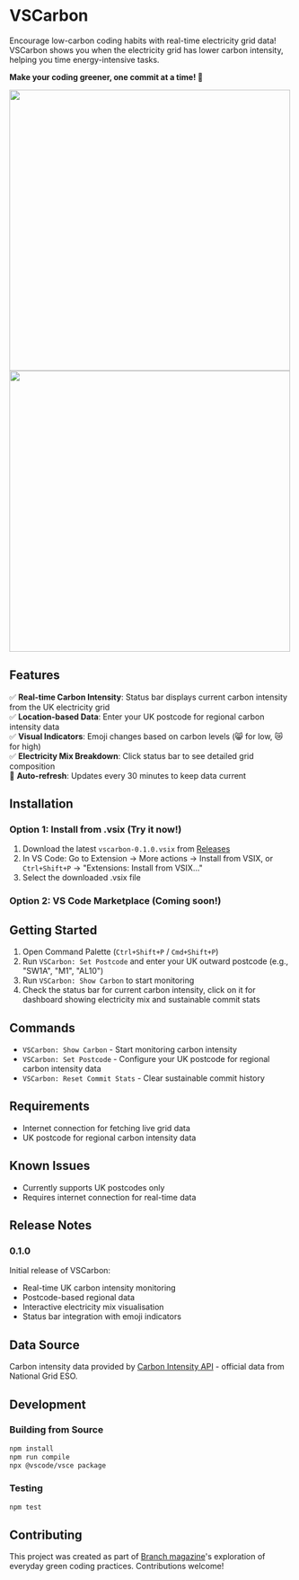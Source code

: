 # VSCarbon

Encourage low-carbon coding habits with real-time electricity grid data! VSCarbon shows you when the electricity grid has lower carbon intensity, helping you time energy-intensive tasks.

**Make your coding greener, one commit at a time! 🌱**

<img src="https://github.com/user-attachments/assets/c4433f56-9278-47ea-a6e1-d1e1cc27ae9a" width="500"/>
<img src="https://github.com/user-attachments/assets/c0192d58-6444-4963-9a8c-97d109ec3518" width="500"/>

## Features

✅ **Real-time Carbon Intensity**: Status bar displays current carbon intensity from the UK electricity grid  
✅ **Location-based Data**: Enter your UK postcode for regional carbon intensity data  
✅ **Visual Indicators**: Emoji changes based on carbon levels (😸 for low, 😿 for high)  
✅ **Electricity Mix Breakdown**: Click status bar to see detailed grid composition  
🔄 **Auto-refresh**: Updates every 30 minutes to keep data current  

## Installation

### Option 1: Install from .vsix (Try it now!)
1. Download the latest `vscarbon-0.1.0.vsix` from [Releases](https://github.com/liti-dev/vscarbon/releases)
2. In VS Code: Go to Extension -> More actions -> Install from VSIX, or `Ctrl+Shift+P` → "Extensions: Install from VSIX..."
3. Select the downloaded .vsix file

### Option 2: VS Code Marketplace (Coming soon!)


## Getting Started

1. Open Command Palette (`Ctrl+Shift+P` / `Cmd+Shift+P`)
2. Run `VSCarbon: Set Postcode` and enter your UK outward postcode (e.g., "SW1A", "M1", "AL10")
3. Run `VSCarbon: Show Carbon` to start monitoring
4. Check the status bar for current carbon intensity, click on it for dashboard showing electricity mix and sustainable commit stats

## Commands

- `VSCarbon: Show Carbon` - Start monitoring carbon intensity
- `VSCarbon: Set Postcode` - Configure your UK postcode for regional carbon intensity data
- `VSCarbon: Reset Commit Stats` - Clear sustainable commit history

## Requirements

- Internet connection for fetching live grid data
- UK postcode for regional carbon intensity data

## Known Issues

- Currently supports UK postcodes only
- Requires internet connection for real-time data

## Release Notes

### 0.1.0

Initial release of VSCarbon:
- Real-time UK carbon intensity monitoring
- Postcode-based regional data
- Interactive electricity mix visualisation
- Status bar integration with emoji indicators

## Data Source

Carbon intensity data provided by [Carbon Intensity API](https://carbonintensity.org.uk/) - official data from National Grid ESO.

## Development

### Building from Source
```bash
npm install
npm run compile
npx @vscode/vsce package
```

### Testing
```bash
npm test
```

## Contributing

This project was created as part of [Branch magazine](https://branch.climateaction.tech/issues/issue-9/everyday-green-coding-bringing-nature-and-grid-awareness-to-visual-studio-code/)'s exploration of everyday green coding practices. Contributions welcome!

